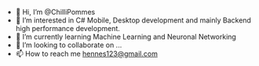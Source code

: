 - 👋 Hi, I’m @ChilliPommes
- 👀 I’m interested in C# Mobile, Desktop development and mainly Backend high performance development.
- 🌱 I’m currently learning Machine Learning and Neuronal Networking
- 💞️ I’m looking to collaborate on ...
- 📫 How to reach me hennes123@gmail.com

<!---
ChilliPommes/ChilliPommes is a ✨ special ✨ repository because its `README.md` (this file) appears on your GitHub profile.
You can click the Preview link to take a look at your changes.
--->
